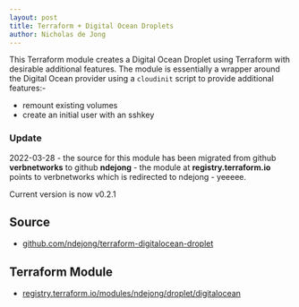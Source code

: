 ```yaml
---
layout: post
title: Terraform + Digital Ocean Droplets
author: Nicholas de Jong
---
```


This Terraform module creates a Digital Ocean Droplet using Terraform with desirable 
additional features.  The module is essentially a wrapper around the Digital Ocean 
provider using a `cloudinit` script to provide additional features:-
 * remount existing volumes
 * create an initial user with an sshkey

### Update
2022-03-28 - the source for this module has been migrated from github **verbnetworks** to
github **ndejong** - the module at **registry.terraform.io** points to verbnetworks which is
redirected to ndejong - yeeeee.

Current version is now v0.2.1

## Source
 * [github.com/ndejong/terraform-digitalocean-droplet](https://github.com/ndejong/terraform-digitalocean-droplet)

## Terraform Module
 * [registry.terraform.io/modules/ndejong/droplet/digitalocean](https://registry.terraform.io/modules/verbnetworks/droplet/digitalocean)
